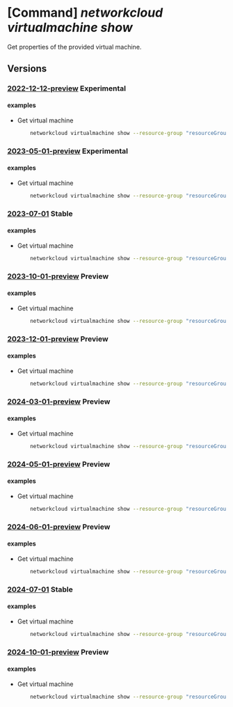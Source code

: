 # [Command] _networkcloud virtualmachine show_

Get properties of the provided virtual machine.

## Versions

### [2022-12-12-preview](/Resources/mgmt-plane/L3N1YnNjcmlwdGlvbnMve30vcmVzb3VyY2Vncm91cHMve30vcHJvdmlkZXJzL21pY3Jvc29mdC5uZXR3b3JrY2xvdWQvdmlydHVhbG1hY2hpbmVzL3t9/2022-12-12-preview.xml) **Experimental**

<!-- mgmt-plane /subscriptions/{}/resourcegroups/{}/providers/microsoft.networkcloud/virtualmachines/{} 2022-12-12-preview -->

#### examples

- Get virtual machine
    ```bash
        networkcloud virtualmachine show --resource-group "resourceGroupName" --name "virtualMachineName"
    ```

### [2023-05-01-preview](/Resources/mgmt-plane/L3N1YnNjcmlwdGlvbnMve30vcmVzb3VyY2Vncm91cHMve30vcHJvdmlkZXJzL21pY3Jvc29mdC5uZXR3b3JrY2xvdWQvdmlydHVhbG1hY2hpbmVzL3t9/2023-05-01-preview.xml) **Experimental**

<!-- mgmt-plane /subscriptions/{}/resourcegroups/{}/providers/microsoft.networkcloud/virtualmachines/{} 2023-05-01-preview -->

#### examples

- Get virtual machine
    ```bash
        networkcloud virtualmachine show --resource-group "resourceGroupName" --name "virtualMachineName"
    ```

### [2023-07-01](/Resources/mgmt-plane/L3N1YnNjcmlwdGlvbnMve30vcmVzb3VyY2Vncm91cHMve30vcHJvdmlkZXJzL21pY3Jvc29mdC5uZXR3b3JrY2xvdWQvdmlydHVhbG1hY2hpbmVzL3t9/2023-07-01.xml) **Stable**

<!-- mgmt-plane /subscriptions/{}/resourcegroups/{}/providers/microsoft.networkcloud/virtualmachines/{} 2023-07-01 -->

#### examples

- Get virtual machine
    ```bash
        networkcloud virtualmachine show --resource-group "resourceGroupName" --name "virtualMachineName"
    ```

### [2023-10-01-preview](/Resources/mgmt-plane/L3N1YnNjcmlwdGlvbnMve30vcmVzb3VyY2Vncm91cHMve30vcHJvdmlkZXJzL21pY3Jvc29mdC5uZXR3b3JrY2xvdWQvdmlydHVhbG1hY2hpbmVzL3t9/2023-10-01-preview.xml) **Preview**

<!-- mgmt-plane /subscriptions/{}/resourcegroups/{}/providers/microsoft.networkcloud/virtualmachines/{} 2023-10-01-preview -->

#### examples

- Get virtual machine
    ```bash
        networkcloud virtualmachine show --resource-group "resourceGroupName" --name "virtualMachineName"
    ```

### [2023-12-01-preview](/Resources/mgmt-plane/L3N1YnNjcmlwdGlvbnMve30vcmVzb3VyY2Vncm91cHMve30vcHJvdmlkZXJzL21pY3Jvc29mdC5uZXR3b3JrY2xvdWQvdmlydHVhbG1hY2hpbmVzL3t9/2023-12-01-preview.xml) **Preview**

<!-- mgmt-plane /subscriptions/{}/resourcegroups/{}/providers/microsoft.networkcloud/virtualmachines/{} 2023-12-01-preview -->

#### examples

- Get virtual machine
    ```bash
        networkcloud virtualmachine show --resource-group "resourceGroupName" --name "virtualMachineName"
    ```

### [2024-03-01-preview](/Resources/mgmt-plane/L3N1YnNjcmlwdGlvbnMve30vcmVzb3VyY2Vncm91cHMve30vcHJvdmlkZXJzL21pY3Jvc29mdC5uZXR3b3JrY2xvdWQvdmlydHVhbG1hY2hpbmVzL3t9/2024-03-01-preview.xml) **Preview**

<!-- mgmt-plane /subscriptions/{}/resourcegroups/{}/providers/microsoft.networkcloud/virtualmachines/{} 2024-03-01-preview -->

#### examples

- Get virtual machine
    ```bash
        networkcloud virtualmachine show --resource-group "resourceGroupName" --name "virtualMachineName"
    ```

### [2024-05-01-preview](/Resources/mgmt-plane/L3N1YnNjcmlwdGlvbnMve30vcmVzb3VyY2Vncm91cHMve30vcHJvdmlkZXJzL21pY3Jvc29mdC5uZXR3b3JrY2xvdWQvdmlydHVhbG1hY2hpbmVzL3t9/2024-05-01-preview.xml) **Preview**

<!-- mgmt-plane /subscriptions/{}/resourcegroups/{}/providers/microsoft.networkcloud/virtualmachines/{} 2024-05-01-preview -->

#### examples

- Get virtual machine
    ```bash
        networkcloud virtualmachine show --resource-group "resourceGroupName" --name "virtualMachineName"
    ```

### [2024-06-01-preview](/Resources/mgmt-plane/L3N1YnNjcmlwdGlvbnMve30vcmVzb3VyY2Vncm91cHMve30vcHJvdmlkZXJzL21pY3Jvc29mdC5uZXR3b3JrY2xvdWQvdmlydHVhbG1hY2hpbmVzL3t9/2024-06-01-preview.xml) **Preview**

<!-- mgmt-plane /subscriptions/{}/resourcegroups/{}/providers/microsoft.networkcloud/virtualmachines/{} 2024-06-01-preview -->

#### examples

- Get virtual machine
    ```bash
        networkcloud virtualmachine show --resource-group "resourceGroupName" --name "virtualMachineName"
    ```

### [2024-07-01](/Resources/mgmt-plane/L3N1YnNjcmlwdGlvbnMve30vcmVzb3VyY2Vncm91cHMve30vcHJvdmlkZXJzL21pY3Jvc29mdC5uZXR3b3JrY2xvdWQvdmlydHVhbG1hY2hpbmVzL3t9/2024-07-01.xml) **Stable**

<!-- mgmt-plane /subscriptions/{}/resourcegroups/{}/providers/microsoft.networkcloud/virtualmachines/{} 2024-07-01 -->

#### examples

- Get virtual machine
    ```bash
        networkcloud virtualmachine show --resource-group "resourceGroupName" --name "virtualMachineName"
    ```

### [2024-10-01-preview](/Resources/mgmt-plane/L3N1YnNjcmlwdGlvbnMve30vcmVzb3VyY2Vncm91cHMve30vcHJvdmlkZXJzL21pY3Jvc29mdC5uZXR3b3JrY2xvdWQvdmlydHVhbG1hY2hpbmVzL3t9/2024-10-01-preview.xml) **Preview**

<!-- mgmt-plane /subscriptions/{}/resourcegroups/{}/providers/microsoft.networkcloud/virtualmachines/{} 2024-10-01-preview -->

#### examples

- Get virtual machine
    ```bash
        networkcloud virtualmachine show --resource-group "resourceGroupName" --name "virtualMachineName"
    ```

